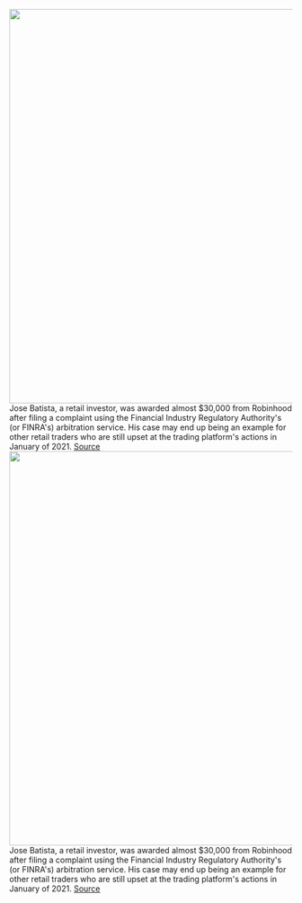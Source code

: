 <img src='https://cdn.vox-cdn.com/thumbor/xNCqu9ES-nB6mqzbhpATBCIJtmo=/0x0:2040x1360/1200x800/filters:focal(857x517:1183x843)/cdn.vox-cdn.com/uploads/chorus_image/image/70384389/acastro_210201_1777_robinhood_0003.0.jpg' width='700px' /><br/>
Jose Batista, a retail investor, was awarded almost $30,000 from Robinhood after filing a complaint using the Financial Industry Regulatory Authority's (or FINRA's) arbitration service. His case may end up being an example for other retail traders who are still upset at the trading platform's actions in January of 2021.
<a href='https://www.theverge.com/2022/1/13/22880914/robinhood-finra-arbitration-ruling-meme-stocks-koss-express-restrictions'> Source <a/><img src='https://cdn.vox-cdn.com/thumbor/xNCqu9ES-nB6mqzbhpATBCIJtmo=/0x0:2040x1360/1200x800/filters:focal(857x517:1183x843)/cdn.vox-cdn.com/uploads/chorus_image/image/70384389/acastro_210201_1777_robinhood_0003.0.jpg' width='700px' /><br/>
Jose Batista, a retail investor, was awarded almost $30,000 from Robinhood after filing a complaint using the Financial Industry Regulatory Authority's (or FINRA's) arbitration service. His case may end up being an example for other retail traders who are still upset at the trading platform's actions in January of 2021.
<a href='https://www.theverge.com/2022/1/13/22880914/robinhood-finra-arbitration-ruling-meme-stocks-koss-express-restrictions'> Source <a/>